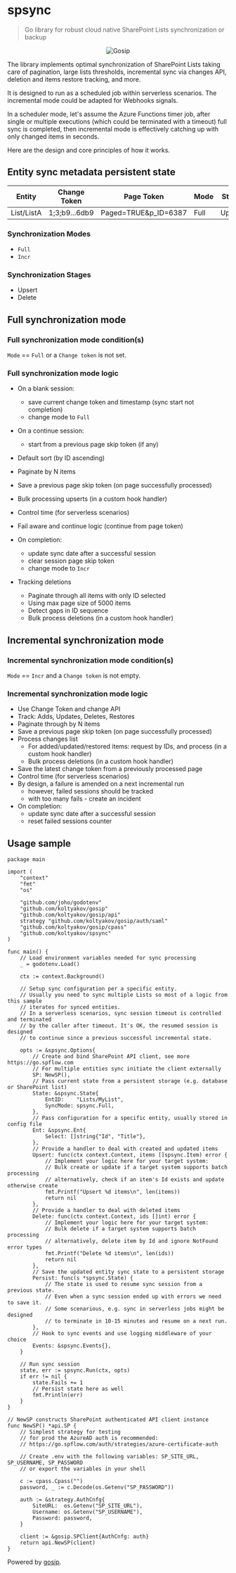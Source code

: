 # spsync

> Go library for robust cloud native SharePoint Lists synchronization or backup

<!--suppress HtmlDeprecatedAttribute -->
<div align="center">
  <img alt="Gosip" src="https://raw.githubusercontent.com/koltyakov/gosip-docs/master/.gitbook/assets/gosip.png" />
</div>

The library implements optimal synchronization of SharePoint Lists taking care of pagination, large lists thresholds, incremental sync via changes API, deletion and items restore tracking, and more.

It is designed to run as a scheduled job within serverless scenarios. The incremental mode could be adapted for Webhooks signals.

In a scheduler mode, let's assume the Azure Functions timer job, after single or multiple executions (which could be terminated with a timeout) full sync is completed, then incremental mode is effectively catching up with only changed items in seconds.

Here are the design and core principles of how it works.

## Entity sync metadata persistent state

| Entity     | Change Token  | Page Token           | Mode | Stage  | Sync Date | Failed Sessions |
| ---------- | ------------- | -------------------- | ---- | ------ | --------- | --------------- |
| List/ListA | 1;3;b9...6db9 | Paged=TRUE&p_ID=6387 | Full | Upsert |           | 0               |

### Synchronization Modes

- `Full`
- `Incr`

### Synchronization Stages

- Upsert
- Delete

## Full synchronization mode

### Full synchronization mode condition(s)

`Mode` == `Full` or a `Change token` is not set.

### Full synchronization mode logic

- On a blank session:
  - save current change token and timestamp (sync start not completion)
  - change mode to `Full`
- On a continue session:
  - start from a previous page skip token (if any)
- Default sort (by ID ascending)
- Paginate by N items
- Save a previous page skip token (on page successfully processed)
- Bulk processing upserts (in a custom hook handler)
- Control time (for serverless scenarios)
- Fail aware and continue logic (continue from page token)
- On completion:

  - update sync date after a successful session
  - clear session page skip token
  - change mode to `Incr`

- Tracking deletions
  - Paginate through all items with only ID selected
  - Using max page size of 5000 items
  - Detect gaps in ID sequence
  - Bulk process deletions (in a custom hook handler)

## Incremental synchronization mode

### Incremental synchronization mode condition(s)

`Mode` == `Incr` and a `Change token` is not empty.

### Incremental synchronization mode logic

- Use Change Token and change API
- Track: Adds, Updates, Deletes, Restores
- Paginate through by N items
- Save a previous page skip token (on page successfully processed)
- Process changes list
  - For added/updated/restored items: request by IDs, and process (in a custom hook handler)
  - Bulk process deletions (in a custom hook handler)
- Save the latest change token from a previously processed page
- Control time (for serverless scenarios)
- By design, a failure is amended on a next incremental run
  - however, failed sessions should be tracked
  - with too many fails - create an incident
- On completion:
  - update sync date after a successful session
  - reset failed sessions counter

## Usage sample

```golang
package main

import (
	"context"
	"fmt"
	"os"

	"github.com/joho/godotenv"
	"github.com/koltyakov/gosip"
	"github.com/koltyakov/gosip/api"
	strategy "github.com/koltyakov/gosip/auth/saml"
	"github.com/koltyakov/gosip/cpass"
	"github.com/koltyakov/spsync"
)

func main() {
	// Load environment variables needed for sync processing
	_ = godotenv.Load()

	ctx := context.Background()

	// Setup sync configuration per a specific entity.
	// Usually you need to sync multiple Lists so most of a logic from this sample
	// iterates for synced entities.
	// In a serverless scenarios, sync session timeout is controlled and terminated
	// by the caller after timeout. It's OK, the resumed session is designed
	// to continue since a previous successful incremental state.

	opts := &spsync.Options{
		// Create and bind SharePoint API client, see more https://go.spflow.com
		// For multiple entities sync initiate the client externally
		SP: NewSP(),
		// Pass current state from a persistent storage (e.g. database or SharePoint list)
		State: &spsync.State{
			EntID:    "Lists/MyList",
			SyncMode: spsync.Full,
		},
		// Pass configuration for a specific entity, usually stored in config file
		Ent: &spsync.Ent{
			Select: []string{"Id", "Title"},
		},
		// Provide a handler to deal with created and updated items
		Upsert: func(ctx context.Context, items []spsync.Item) error {
			// Implement your logic here for your target system:
			// Bulk create or update if a target system supports batch processing
			// alternatively, check if an item's Id exists and update otherwise create
			fmt.Printf("Upsert %d items\n", len(items))
			return nil
		},
		// Provide a handler to deal with deleted items
		Delete: func(ctx context.Context, ids []int) error {
			// Implement your logic here for your target system:
			// Bulk delete if a target system supports batch processing
			// alternatively, delete item by Id and ignore NotFound error types
			fmt.Printf("Delete %d items\n", len(ids))
			return nil
		},
		// Save the updated entity sync state to a persistent storage
		Persist: func(s *spsync.State) {
			// The state is used to resume sync session from a previous state.
			// Even when a sync session ended up with errors we need to save it.
			// Some scenarious, e.g. sync in serverless jobs might be designed
			// to terminate in 10-15 minutes and resume on a next run.
		},
		// Hook to sync events and use logging middleware of your choice
		Events: &spsync.Events{},
	}

	// Run sync session
	state, err := spsync.Run(ctx, opts)
	if err != nil {
		state.Fails += 1
		// Persist state here as well
		fmt.Println(err)
	}
}

// NewSP constructs SharePoint authenticated API client instance
func NewSP() *api.SP {
	// Simplest strategy for testing
	// for prod the AzureAD auth is recommended:
	// https://go.spflow.com/auth/strategies/azure-certificate-auth

	// Create .env with the following variables: SP_SITE_URL, SP_USERNAME, SP_PASSWORD
	// or export the variables in your shell

	c := cpass.Cpass("")
	password, _ := c.Decode(os.Getenv("SP_PASSWORD"))

	auth := &strategy.AuthCnfg{
		SiteURL:  os.Getenv("SP_SITE_URL"),
		Username: os.Getenv("SP_USERNAME"),
		Password: password,
	}

	client := &gosip.SPClient{AuthCnfg: auth}
	return api.NewSP(client)
}
```

Powered by [gosip](https://github.com/koltyakov/gosip).
